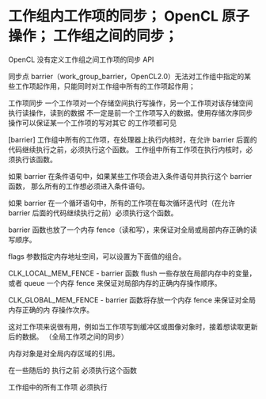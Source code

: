 工作组内工作项的同步；
OpenCL 原子操作；
工作组之间的同步；
=====================

OpenCL 没有定义工作组之间工作项的同步 API

同步点 barrier（work_group_barrier，OpenCL2.0）无法对工作组中指定的某
些工作项起作用，只能同时对工作组中所有的工作项起作用；

工作项同步
一个工作项对一个存储空间执行写操作，另一个工作项对该存储空间执行读操作，读到的数据
不一定是前一个工作项写入的数据。使用存储次序同步操作可以保证某一个工作项的写对其它
的工作项都可见

[barrier]
工作组中所有的工作项，在处理器上执行内核时，在允许 barrier
后面的代码继续执行之前，必须执行这个函数。
工作组中所有工作项在执行内核时，必须执行该函数。

如果 barrier 在条件语句中，如果某些工作项会进入条件语句并执行这个 barrier 函数，
那么所有的工作想必须进入条件语句。

如果 barrier 在一个循环语句中，所有的工作项在每次循环迭代时（在允许 barrier
后面的代码继续执行之前）必须执行这个函数。

barrier 函数也放了一个内存 fence（读和写），来保证对全局或局部内存正确的读写顺序。

flags 参数指定内存地址空间，可以设置为下面值的组合。

CLK_LOCAL_MEM_FENCE - barrier 函数 flush 一些存放在局部内存中的变量，
或者 queue 一个内存 fence 来保证对局部内存的正确内存操作顺序。

CLK_GLOBAL_MEM_FENCE - barrier 函数将存放一个内存 fence 来保证对全局内存正确的内
存操作次序。

这对工作项来说很有用，例如当工作项写到缓冲区或图像对象时，接着想读取更新后的数据。
（全局工作项之间的同步）

内存对象是对全局内存区域的引用。

在一些随后的 执行之前
必须执行这个函数

工作组中的所有工作项 必须执行
